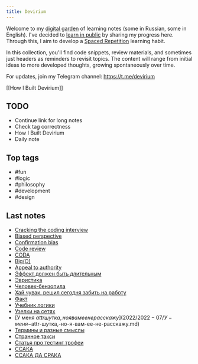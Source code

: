 ```yaml
---
title: Devirium
---
```


Welcome to my [digital garden](https://maggieappleton.com/garden-history) of learning notes (some in Russian, some in English). I've decided to [learn in public](https://dev.to/jbranchaud/how-i-learned-to-learn-in-public-2f4m) by sharing my progress here. Through this, I aim to develop a [Spaced Repetition](https://til.yenly.wtf/notes/spaced-repetition) learning habit.

In this collection, you'll find code snippets, review materials, and sometimes just headers as reminders to revisit topics. The content will range from initial ideas to more developed thoughts, growing spontaneously over time.

For updates, join my Telegram channel: https://t.me/devirium

[[How I Built Devirium]]

## TODO

- Continue link for long notes
- Check tag correctness
- How I Built Devirium
- Daily note

## Top tags
- #fun
- #logic
- #philosophy
- #development
- #design

## Last notes
- [Cracking the coding interview](2022/2022-07/Cracking-the-coding-interview.md)
- [Biased perspective](2022/2022-07/Biased-perspective.md)
- [Confirmation bias](2022/2022-07/Confirmation-bias.md)
- [Code review](2022/2022-07/Code-review.md)
- [CODA](2022/2022-07/CODA.md)
- [Big(O)](2022/2022-07/Big(O).md)
- [Appeal to authority](2021/2021-11/Appeal-to-authority.md)
- [Эффект должен быть длительным](2022/2022-07/Эффект-должен-быть-длительным.md)
- [Эвристика](2022/2022-07/Эвристика.md)
- [Человек-бензопила](2022/2022-07/Человек-бензопила.md)
- [Хай чувак, решил сегодня забить на работу](2022/2022-07/Хай-чувак,-решил-сегодня-забить-на-работу.md)
- [Факт](2022/2022-07/Факт.md)
- [Учебник логики](2022/2022-07/Учебник-логики.md)
- [Узелки на сетях](2022/2022-07/Узелки-на-сетях.md)
- [У меня $attr шутка, но я вам ее не расскажу](2022/2022-07/У-меня-$attr-шутка,-но-я-вам-ее-не-расскажу.md)
- [Термины и разные смыслы](2022/2022-07/Термины-и-разные-смыслы.md)
- [Странное такси](2022/2022-07/Странное-такси.md)
- [Статья про тестинг трофеи](2022/2022-07/Статья-про-тестинг-трофеи.md)
- [ССАКА](2022/2022-07/ССАКА.md)
- [ССАКА ДА СРАКА](2022/2022-07/ССАКА-ДА-СРАКА.md)
